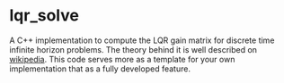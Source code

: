 # lqr_solve
A C++ implementation to compute the LQR gain matrix for discrete time infinite horizon problems.
The theory behind it is well described on [wikipedia](https://en.wikipedia.org/wiki/Linear-quadratic_regulator#Infinite-horizon.2C_discrete-time_LQR).
This code serves more as a template for your own implementation that as a fully developed feature.
